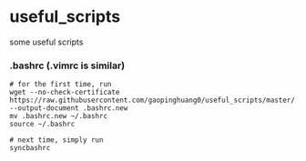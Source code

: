 # useful_scripts
some useful scripts

### .bashrc  (.vimrc is similar)
```shell
# for the first time, run
wget --no-check-certificate https://raw.githubusercontent.com/gaopinghuang0/useful_scripts/master/.bashrc --output-document .bashrc.new
mv .bashrc.new ~/.bashrc
source ~/.bashrc

# next time, simply run
syncbashrc
```
